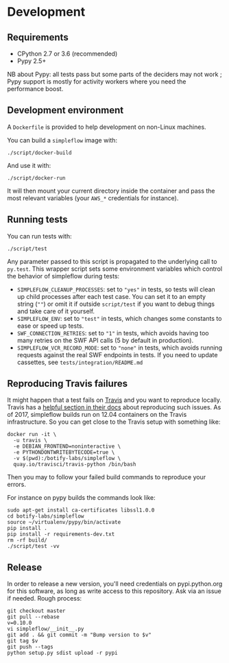 Development
===========


Requirements
------------

- CPython 2.7 or 3.6 (recommended)
- Pypy 2.5+

NB about Pypy: all tests pass but some parts of the deciders may not work ; Pypy
support is mostly for activity workers where you need the performance boost.


Development environment
-----------------------

A `Dockerfile` is provided to help development on non-Linux machines.

You can build a `simpleflow` image with:

    ./script/docker-build

And use it with:

    ./script/docker-run

It will then mount your current directory inside the container and pass the
most relevant variables (your `AWS_*` credentials for instance).


Running tests
-------------

You can run tests with:

    ./script/test

Any parameter passed to this script is propagated to the underlying call to `py.test`.
This wrapper script sets some environment variables which control the behavior of
simpleflow during tests:

- `SIMPLEFLOW_CLEANUP_PROCESSES`: set to `"yes"` in tests, so tests will clean up child
  processes after each test case. You can set it to an empty string (`""`) or omit it if
  outside `script/test` if you want to debug things and take care of it yourself.
- `SIMPLEFLOW_ENV`: set to `"test"` in tests, which changes some constants to ease or
  speed up tests.
- `SWF_CONNECTION_RETRIES`: set to `"1"` in tests, which avoids having too many retries
  on the SWF API calls (5 by default in production).
- `SIMPLEFLOW_VCR_RECORD_MODE`: set to `"none"` in tests, which avoids running requests
  against the real SWF endpoints in tests. If you need to update cassettes, see
  `tests/integration/README.md`


Reproducing Travis failures
---------------------------

It might happen that a test fails on [Travis](https://travis-ci.org/botify-labs/simpleflow)
and you want to reproduce locally. Travis has a [helpful section in their docs](https://docs.travis-ci.com/user/common-build-problems/#Running-a-Container-Based-Docker-Image-Locally)
about reproducing such issues. As of 2017, simpleflow builds run on 12.04 containers on
the Travis infrastructure. So you can get close to the Travis setup with something like:

    docker run -it \
      -u travis \
      -e DEBIAN_FRONTEND=noninteractive \
      -e PYTHONDONTWRITEBYTECODE=true \
      -v $(pwd):/botify-labs/simpleflow \
      quay.io/travisci/travis-python /bin/bash

Then you may to follow your failed build commands to reproduce your errors.

For instance on pypy builds the commands look like:

    sudo apt-get install ca-certificates libssl1.0.0
    cd botify-labs/simpleflow
    source ~/virtualenv/pypy/bin/activate
    pip install .
    pip install -r requirements-dev.txt
    rm -rf build/
    ./script/test -vv


Release
-------

In order to release a new version, you'll need credentials on pypi.python.org for this
software, as long as write access to this repository. Ask via an issue if needed.
Rough process:

    git checkout master
    git pull --rebase
    v=0.10.0
    vi simpleflow/__init__.py
    git add . && git commit -m "Bump version to $v"
    git tag $v
    git push --tags
    python setup.py sdist upload -r pypi
